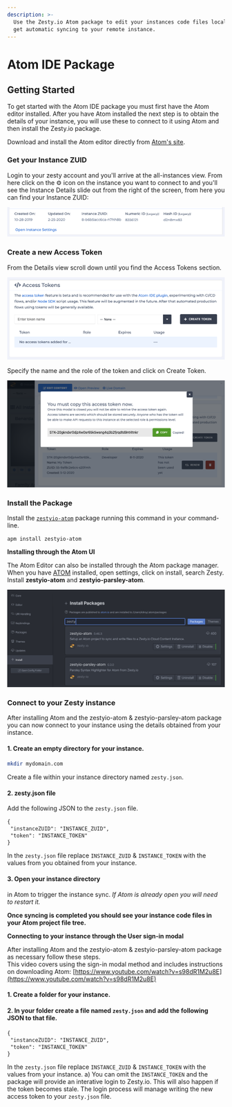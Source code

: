 ```yaml
---
description: >-
  Use the Zesty.io Atom package to edit your instances code files locally and
  get automatic syncing to your remote instance.
---
```


# Atom IDE Package

## Getting Started 

To get started with the Atom IDE package you must first have the Atom editor installed. After you have Atom installed the next step is to obtain the details of your instance, you will use these to connect to it using Atom and then install the Zesty.io package.

Download and install the Atom editor directly from [Atom's site](https://atom.io/).  

### Get your Instance ZUID

Login to your zesty account and you'll arrive at the all-instances view. From here click on the ⚙️ icon on the instance you want to connect to and you'll see the Instance Details slide out from the right of the screen, from here you can find your Instance ZUID: 

![Instance Detials.](../.gitbook/assets/instance-details.png)

### Create a new Access Token

From the Details view scroll down until you find the Access Tokens section.

![Accounts Interface create-an-instance card.](../.gitbook/assets/access-tokens-ui.png)

Specify the name and the role of the token and click on Create Token.

![Accounts Interface create-an-instance card.](../.gitbook/assets/new-access-token.png)


### Install the Package

Install the [`zestyio-atom`](https://atom.io/packages/zestyio-atom) package running this command in your command-line.

```text
apm install zestyio-atom
```

**Installing through the Atom UI**

The Atom Editor can also be installed through the Atom package manager. When you have [ATOM](https://atom.io) installed, open settings, click on install, search Zesty. Install **zestyio-atom** and **zestyio-parsley-atom**.

![Snap shot of searching for Zesty Plugin in the ATOM Editor](../.gitbook/assets/image%20%283%29.png)


### Connect to your Zesty instance

After installing Atom and the zestyio-atom & zestyio-parsley-atom package you can now connect to your instance using the details obtained from your instance.

#### 1. Create an empty directory for your instance.

```bash
mkdir mydomain.com
```

Create a file within your instance directory named `zesty.json`.

#### 2. zesty.json file

Add the following JSON to the `zesty.json` file.

```text
{
 "instanceZUID": "INSTANCE_ZUID",
 "token": "INSTANCE_TOKEN"
}
```

In the `zesty.json` file replace `INSTANCE_ZUID` & `INSTANCE_TOKEN` with the values from you obtained from your instance.


#### 3. Open your instance directory 

in Atom to trigger the instance sync. _If Atom is already open you will need to restart it._

**Once syncing is completed you should see your instance code files in your Atom project file tree.**


**Connecting to your instance through the User sign-in modal**

After installing Atom and the zestyio-atom & zestyio-parsley-atom package as necessary follow these steps.  
This video covers using the sign-in modal method and includes instructions on  downloading Atom: [https://www.youtube.com/watch?v=s98dR1M2u8E](https://www.youtube.com/watch?v=s98dR1M2u8E)

#### 1. Create a folder for your instance.

#### 2. In your folder create a file named `zesty.json` and add the following JSON to that file.

```text
{
 "instanceZUID": "INSTANCE_ZUID",
 "token": "INSTANCE_TOKEN"
}
```

In the `zesty.json` file replace `INSTANCE_ZUID` & `INSTANCE_TOKEN` with the values from your instance.
a\) You can omit the `INSTANCE_TOKEN` and the package will provide an interative login to Zesty.io. This will also happen if the token becomes stale. The login process will manage writing the new access token to your `zesty.json` file.